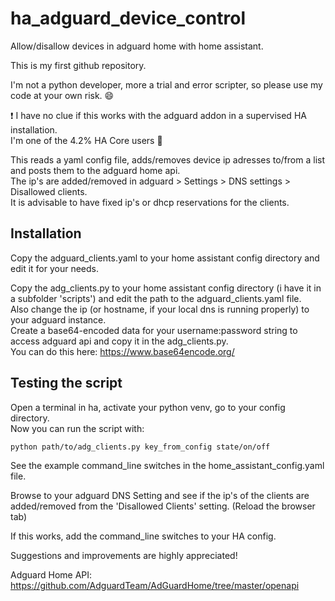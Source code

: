 # ha_adguard_device_control
Allow/disallow devices in adguard home with home assistant.

This is my first github repository.

I'm not a python developer, more a trial and error scripter, so please use my code at your own risk. :smile:

❗ I have no clue if this works with the adguard addon in a supervised HA installation.  
I'm one of the 4.2% HA Core users 🙂

This reads a yaml config file, adds/removes device ip adresses to/from a list and posts them to the adguard home api.  
The ip's are added/removed in adguard > Settings > DNS settings > Disallowed clients.  
It is advisable to have fixed ip's or dhcp reservations for the clients.

## Installation
Copy the adguard_clients.yaml to your home assistant config directory and edit it for your needs.

Copy the adg_clients.py to your home assistant config directory (i have it in a subfolder 'scripts') and edit the path to the adguard_clients.yaml file.  
Also change the ip (or hostname, if your local dns is running properly) to your adguard instance.  
Create a base64-encoded data for your username:password string to access adguard api and copy it in the adg_clients.py.  
You can do this here: https://www.base64encode.org/ 

## Testing the script
Open a terminal in ha, activate your python venv, go to your config directory.  
Now you can run the script with:
```
python path/to/adg_clients.py key_from_config state/on/off
```
See the example command_line switches in the home_assistant_config.yaml file.

Browse to your adguard DNS Setting and see if the ip's of the clients are added/removed from the 'Disallowed Clients' setting. (Reload the browser tab)

If this works, add the command_line switches to your HA config.

Suggestions and improvements are highly appreciated!

Adguard Home API: https://github.com/AdguardTeam/AdGuardHome/tree/master/openapi
